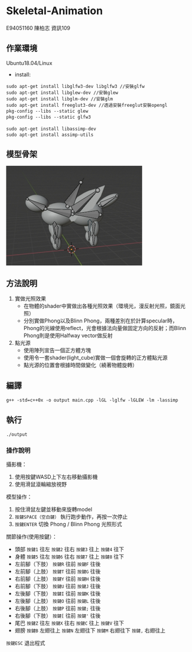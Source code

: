 # Skeletal-Animation

E94051160 陳柏志 資訊109

## 作業環境

Ubuntu18.04/Linux

* install:
```
sudo apt-get install libglfw3-dev libglfw3 //安裝glfw
sudo apt-get install libglew-dev //安裝glew
sudo apt-get install libglm-dev //安裝glm
sudo apt-get install freeglut3-dev //透過安裝freeglut安裝opengl
pkg-config --libs --static glew
pkg-config --libs --static glfw3

sudo apt-get install libassimp-dev
sudo apt-get install assimp-utils
```

## 模型骨架

![](model_bone.png)

## 方法說明

1. 實做光照效果
    * 在物體的shader中實做出各種光照效果（環境光，漫反射光照，鏡面光照）
    * 分別實做Phong以及Blinn Phong，兩種差別在於計算specular時，Phong的光線使用reflect，光會根據法向量做固定方向的反射；而Blinn Phong則是使用Halfway vector做反射
2. 點光源
    * 使用陣列宣告一個正方體方塊
    * 使用令一套shader(light_cube)實做一個會旋轉的正方體點光源
    * 點光源的位置會根據時間做變化（繞著物體旋轉）

## 編譯

```
g++ -std=c++0x -o output main.cpp -lGL -lglfw -lGLEW -lm -lassimp
```

## 執行

```
./output
```

### 操作說明

攝影機：
1. 使用按鍵WASD上下左右移動攝影機
2. 使用滑鼠滾輪縮放視野

模型操作：
1. 按住滑鼠左鍵並移動來旋轉model
2. ```按鍵SPACE（空白鍵）``` 執行跑步動作，再按一次停止
3. ```按鍵ENTER``` 切換 Phong / Blinn Phong 光照形式

關節操作(使用按鍵）：
* 頭部
```按鍵1``` 往左
```按鍵2``` 往右
```按鍵3``` 往上
```按鍵4``` 往下
* 身體
```按鍵5``` 往左
```按鍵6``` 往右
```按鍵7``` 往上
```按鍵8``` 往下
* 左前腳（下肢）
```按鍵R``` 往前
```按鍵F``` 往後
* 左前腳（上肢）
```按鍵T``` 往前
```按鍵G``` 往後
* 右前腳（上肢）
```按鍵Y``` 往前
```按鍵H``` 往後
* 右前腳（下肢）
```按鍵U``` 往前
```按鍵J``` 往後
* 左後腳（下肢）
```按鍵I``` 往前
```按鍵K``` 往後
* 左後腳（上肢）
```按鍵O``` 往前
```按鍵L``` 往後
* 右後腳（上肢）
```按鍵P``` 往前
```按鍵;``` 往後
* 右後腳（下肢）
```按鍵[``` 往前
```按鍵'``` 往後
* 尾巴
```按鍵Z``` 往左
```按鍵X``` 往右
```按鍵C``` 往上
```按鍵V``` 往下
* 翅膀
```按鍵B``` 左翅往上
```按鍵N``` 左翅往下
```按鍵M``` 右翅往下
```按鍵,``` 右翅往上

```按鍵ESC``` 退出程式
